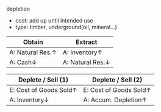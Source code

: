 
depletion
- cost: add up until intended use
- type: timber, underground(oil, mineral...)

| Obtain           | Extract      |
| ---------------- | ---------------- |
| A: Natural Res.↑ | A: Inventory↑    |
| A: Cash↓         | A: Natural Res.↓ |

| Deplete / Sell (1)     | Deplete / Sell (2)     | 
| ---------------------- | ---------------------- |
| E: Cost of Goods Sold↑ | E: Cost of Goods Sold↑ |
| A: Inventory↓          | A: Accum. Depletion↑   |